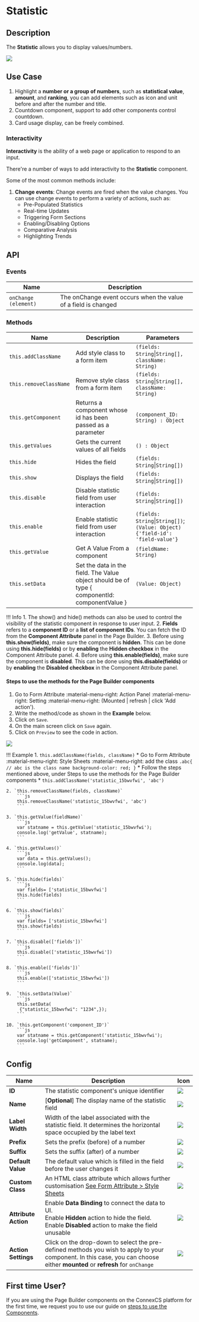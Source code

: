 # Statistic

## Description

The **Statistic** allows you to display values/numbers.

<img src= "/apps/components/img/statistic.png">

## Use Case

1. Highlight a **number or a group of numbers**, such as **statistical value**, **amount**, and **ranking**, you can add elements such as icon and unit before and after the number and title.
2. Countdown component, support to add other components control countdown.
3. Card usage display, can be freely combined.

### Interactivity

**Interactivity** is the ability of a web page or application to respond to an input.

There're a number of ways to add interactivity to the **Statistic** component.

Some of the most common methods include:

1. **Change events**: Change events are fired when the value changes.
   You can use change events to perform a variety of actions, such as:
    * Pre-Populated Statistics
    * Real-time Updates
    * Triggering Form Sections
    * Enabling/Disabling Options
    * Comparative Analysis
    * Highlighting Trends

## API

### Events

| **Name**| **Description**|
|---------|----------------|
| `onChange (element)`| The onChange event occurs when the value of a field is changed|

### Methods

| **Name**| **Description**|**Parameters**|
|---------|----------------|--------------|
|`this.addClassName`|Add style class to a form item|`(fields: String`&#124;`String[], className: String)`|
|`this.removeClassName`|Remove style class from a form item|`(fields: String`&#124;`String[], className: String)`|
|`this.getComponent`|Returns a component whose id has been passed as a parameter|`(component_ID: String) : Object`|
|`this.getValues`|Gets the current values of all fields|`() : Object`|
|`this.hide`|Hides the field|`(fields: String`&#124;`String[])`|
|`this.show`|Displays the field|`(fields: String`&#124;`String[])`|
|`this.disable`| Disable statistic field from user interaction|`(fields: String`&#124;`String[])`|
|`this.enable`| Enable statistic field from user interaction|`(fields: String`&#124;`String[])`; `(Value: Object){'field-id': 'field-value'}`|
|`this.getValue`|Get A Value From a component|`(fieldName: String)`|
|`this.setData`|Set the data in the field. The Value object should be of type { componentId: componentValue }|`(Value: Object)`|

!!! Info
    1. The show() and hide() methods can also be used to control the visibility of the statistic component in response to user input.
    2. **Fields** refers to a **component ID** or a **list of component IDs**. You can fetch the ID from the **Component Attribute** panel in the Page Builder.
    3. Before using **this.show(fields)**, make sure the component is **hidden**. This can be done using **this.hide(fields)** or by **enabling** the **Hidden checkbox** in the Component Attribute panel.
    4. Before using **this.enable(fields)**, make sure the component is **disabled**. This can be done using **this.disable(fields)** or by **enabling** the **Disabled checkbox** in the Component Attribute panel.

#### Steps to use the methods for the Page Builder components

1. Go to Form Attribute :material-menu-right: Action Panel :material-menu-right: Setting :material-menu-right: (Mounted | refresh | click 'Add action').
2. Write the method/code as shown in the **Example** below.
3. Click on `Save`.
4. On the main screen click on `Save` again.
5. Click on `Preview` to see the code in action.
<img src= "/apps/components/img/statistic1.png">

!!! Example
    1. `this.addClassName(fields, className)`
          * Go to Form Attribute :material-menu-right: Style Sheets :material-menu-right: add the class
            ```
            .abc{ // abc is the class name
            background-color: red;
            }
            ```
          * Follow the steps mentioned above, under Steps to use the methods for the Page Builder components
          * ```
            this.addClassName('statistic_15bwvfwi', 'abc')
            ```

    2. `this.removeClassName(fields, className)`
        ```js
        this.removeClassName('statistic_15bwvfwi', 'abc')
        ```
    
    3. `this.getValue(fieldName)`
        ```js
        var statname = this.getValue('statistic_15bwvfwi');
        console.log('getValue', statname);
        ```
    
    4. `this.getValues()`
        ```js
        var data = this.getValues();
        console.log(data);
        ```
    
    5. `this.hide(fields)`
        ```js
        var fields= ['statistic_15bwvfwi']
        this.hide(fields)
        ```
    
    6. `this.show(fields)`
        ```js
        var fields= ['statistic_15bwvfwi']
        this.show(fields)
        ```
    
    7. `this.disable(['fields'])`
        ```js
        this.disable(['statistic_15bwvfwi'])
        ```
    
    8. `this.enable(['fields'])`
        ```js
        this.enable(['statistic_15bwvfwi'])
        ```
    
    9.  `this.setData(Value)`
        ```js
        this.setData(
         {"statistic_15bwvfwi": "1234",});
        ```
    
    10. `this.getComponent('component_ID')`
        ```js
        var statname = this.getComponent('statistic_15bwvfwi');
        console.log('getComponent', statname);
        ```

## Config

| **Name**|**Description**|**Icon**|
|---------|---------------|--------|
|**ID**| The statistic component's unique identifier |<img src= "/apps/components/img/input_id.png">|
|**Name**| [**Optional**] The display name of the statistic field|<img src= "/apps/components/img/checkbox_name.png">|
|**Label Width**|Width of the label associated with the statistic field. It determines the horizontal space occupied by the label text|<img src= "/apps/components/img/input_labelwidth1.png">|
|**Prefix**|Sets the prefix (before) of a number|<img src= "/apps/components/img/sta_prefix.png">|
|**Suffix**|Sets the suffix (after) of a number|<img src= "/apps/components/img/sta_suffix.png">|
|**Default Value**| The default value which is filled in the field before the user changes it|<img src= "/apps/components/img/input_defaultvalue.png">|
|**Custom Class**| An HTML class attribute which allows further customisation [See Form Attribute > Style Sheets](https://docs.connexcs.com/apps/page-builder/#form-attribute)|<img src= "/apps/components/img/input_customclass.png">|
|**Attribute Action**|Enable **Data Binding** to connect the data to UI. <br> Enable **Hidden** action to hide the field. <br> Enable **Disabled** action to make the field unusable|<img src= "/apps/components/img/checkbox_attributeaction.png">|
|**Action Settings**|Click on the drop-down to select the pre-defined methods you wish to apply to your component. In this case, you can choose either **mounted** or **refresh** for `onChange`|<img src= "/apps/components/img/radio_ac.png">|

## First time User?

If you are using the Page Builder components on the ConnexCS platform for the first time, we request you to use our guide on <a href="https://docs.connexcs.com/apps/page-builder/#steps-to-use-components-in-the-page-builder" target="_blank">steps to use the Components</a>.